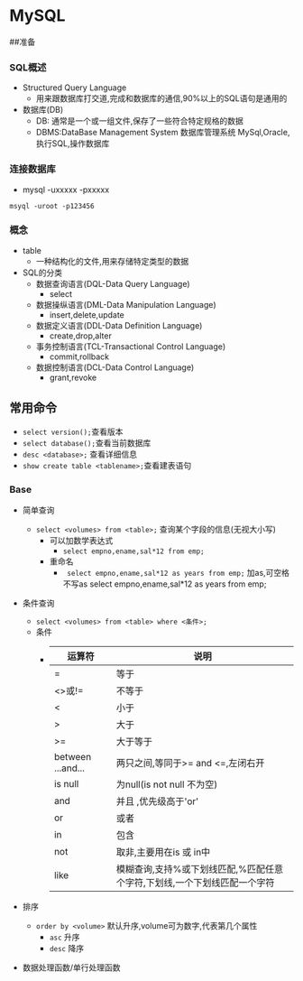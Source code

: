 # MySQL

##准备

### SQL概述

- Structured Query Language
    - 用来跟数据库打交道,完成和数据库的通信,90%以上的SQL语句是通用的
- 数据库(DB)
    - DB: 通常是一个或一组文件,保存了一些符合特定规格的数据
    - DBMS:DataBase Management System 数据库管理系统 MySql,Oracle,执行SQL,操作数据库
    
### 连接数据库

- mysql -uxxxxx -pxxxxx
```shell script
msyql -uroot -p123456
```

### 概念

- table 
    - 一种结构化的文件,用来存储特定类型的数据
- SQL的分类
    - 数据查询语言(DQL-Data Query Language)
        - select
    - 数据操纵语言(DML-Data Manipulation Language)
        - insert,delete,update
    - 数据定义语言(DDL-Data Definition Language)
        - create,drop,alter
    - 事务控制语言(TCL-Transactional Control Language)
        - commit,rollback
    - 数据控制语言(DCL-Data Control Language)
        - grant,revoke

## 常用命令

- `select version();`查看版本
- `select database();`查看当前数据库
- `desc <database>;` 查看详细信息
- `show create table <tablename>;`查看建表语句

### Base
- 简单查询
    - `select <volumes> from <table>;`  查询某个字段的信息(无视大小写)
        - 可以加数学表达式
            - `select empno,ename,sal*12 from emp;`
        - 重命名
            - ` select empno,ename,sal*12 as years from emp;` 加as,可空格不写as select empno,ename,sal*12 as years from emp;
- 条件查询
    - `select <volumes> from <table> where <条件>;`
    - 条件
        -   | 运算符 | 说明 |  
            | --- | --- |  
            | = | 等于|
            | <>或!= |不等于 |
            | < | 小于|
            | > | 大于|
            | >=|大于等于 |
            | between ...and...| 两只之间,等同于>= and <=,左闭右开 |
            | is null| 为null(is not null 不为空) |
            | and| 并且 ,优先级高于'or' |
            | or| 或者 |
            | in| 包含 |
            | not| 取非,主要用在is 或 in中|
            | like| 模糊查询,支持%或下划线匹配,%匹配任意个字符,下划线,一个下划线匹配一个字符

- 排序
    - `order by <volume>` 默认升序,volume可为数字,代表第几个属性
        - `asc` 升序
        - `desc` 降序
        
- 数据处理函数/单行处理函数